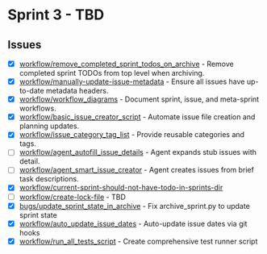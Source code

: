 # Sprint 3 - TBD


## Issues
- [x] [workflow/remove_completed_sprint_todos_on_archive](/issues/closed/workflow/remove_completed_sprint_todos_on_archive.md) - Remove completed sprint TODOs from top level when archiving.
- [x] [workflow/manually-update-issue-metadata](/issues/closed/workflow/manually-update-issue-metadata.md) - Ensure all issues have up-to-date metadata headers.
- [x] [workflow/workflow_diagrams](/issues/closed/workflow/workflow_diagrams.md) - Document sprint, issue, and meta-sprint workflows.
- [x] [workflow/basic_issue_creator_script](/issues/closed/workflow/basic_issue_creator_script.md) - Automate issue file creation and planning updates.
- [x] [workflow/issue_category_tag_list](/issues/closed/workflow/issue_category_tag_list.md) - Provide reusable categories and tags.
- [ ] [workflow/agent_autofill_issue_details](/issues/open/workflow/agent_autofill_issue_details.md) - Agent expands stub issues with detail.
- [ ] [workflow/agent_smart_issue_creator](/issues/open/workflow/agent_smart_issue_creator.md) - Agent creates issues from brief task descriptions.
- [x] [workflow/current-sprint-should-not-have-todo-in-sprints-dir](/issues/closed/workflow/current-sprint-should-not-have-todo-in-sprints-dir.md)
- [ ] [workflow/create-lock-file](/issues/open/workflow/create-lock-file.md) - TBD
- [x] [bugs/update_sprint_state_in_archive](/issues/closed/bugs/update_sprint_state_in_archive.md) - Fix archive_sprint.py to update sprint state
- [x] [workflow/auto_update_issue_dates](/issues/closed/workflow/auto_update_issue_dates.md) - Auto-update issue dates via git hooks
- [x] [workflow/run_all_tests_script](/issues/closed/workflow/run_all_tests_script.md) - Create comprehensive test runner script
